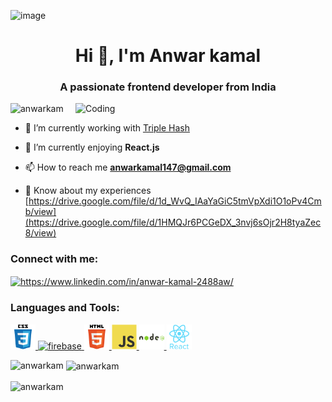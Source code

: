 ![image](https://github.com/Anwarkam/Anwarkam/assets/129482927/87d9a9a9-0993-40a1-9ecd-5d36e7d16907)

<h1 align="center">Hi 👋, I'm Anwar kamal</h1>
<h3 align="center">A passionate frontend developer from India</h3>
<img align="right" alt="Coding" width="400" src="https://cdn.dribbble.com/users/1162077/screenshots/3848914/programmer.gif">

<p align="left"> <img src="https://komarev.com/ghpvc/?username=anwarkam&label=Profile%20views&color=0e75b6&style=flat" alt="anwarkam" /> </p>

- 🔭 I’m currently working with [Triple Hash](https://triplehash.in/)

- 🌱 I’m currently enjoying **React.js**

- 📫 How to reach me **anwarkamal147@gmail.com**

- 📄 Know about my experiences [https://drive.google.com/file/d/1d_WvQ_IAaYaGiC5tmVpXdi1O1oPv4Cmb/view](https://drive.google.com/file/d/1HMQJr6PCGeDX_3nvj6sOjr2H8tyaZec8/view)

<h3 align="left">Connect with me:</h3>
<p align="left">
<a href="https://linkedin.com/in/https://www.linkedin.com/in/anwar-kamal-2488aw/" target="blank"><img align="center" src="https://raw.githubusercontent.com/rahuldkjain/github-profile-readme-generator/master/src/images/icons/Social/linked-in-alt.svg" alt="https://www.linkedin.com/in/anwar-kamal-2488aw/" height="30" width="40" /></a>
</p>

<h3 align="left">Languages and Tools:</h3>
<p align="left"> <a href="https://www.w3schools.com/css/" target="_blank" rel="noreferrer"> <img src="https://raw.githubusercontent.com/devicons/devicon/master/icons/css3/css3-original-wordmark.svg" alt="css3" width="40" height="40"/> </a> <a href="https://firebase.google.com/" target="_blank" rel="noreferrer"> <img src="https://www.vectorlogo.zone/logos/firebase/firebase-icon.svg" alt="firebase" width="40" height="40"/> </a> <a href="https://www.w3.org/html/" target="_blank" rel="noreferrer"> <img src="https://raw.githubusercontent.com/devicons/devicon/master/icons/html5/html5-original-wordmark.svg" alt="html5" width="40" height="40"/> </a> <a href="https://developer.mozilla.org/en-US/docs/Web/JavaScript" target="_blank" rel="noreferrer"> <img src="https://raw.githubusercontent.com/devicons/devicon/master/icons/javascript/javascript-original.svg" alt="javascript" width="40" height="40"/> </a> <a href="https://nodejs.org" target="_blank" rel="noreferrer"> <img src="https://raw.githubusercontent.com/devicons/devicon/master/icons/nodejs/nodejs-original-wordmark.svg" alt="nodejs" width="40" height="40"/> </a> <a href="https://reactjs.org/" target="_blank" rel="noreferrer"> <img src="https://raw.githubusercontent.com/devicons/devicon/master/icons/react/react-original-wordmark.svg" alt="react" width="40" height="40"/> </a> </p>

<p><img align="left" src="https://github-readme-stats.vercel.app/api/top-langs?username=anwarkam&show_icons=true&locale=en&layout=compact" alt="anwarkam" /></p>

<p>&nbsp;<img align="center" src="https://github-readme-stats.vercel.app/api?username=anwarkam&show_icons=true&locale=en" alt="anwarkam" /></p>

<p><img align="center" src="https://github-readme-streak-stats.herokuapp.com/?user=anwarkam&" alt="anwarkam" /></p>
